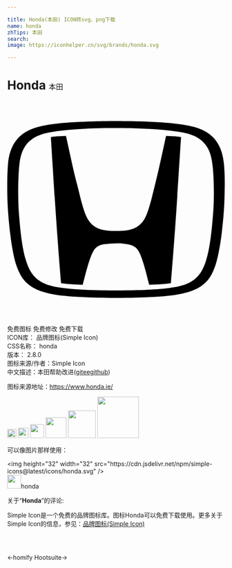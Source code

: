 ```yaml
---

title: Honda(本田) ICON转svg、png下载
name: honda
zhTips: 本田
search: 
image: https://iconhelper.cn/svg/brands/honda.svg

---
```


# Honda  <small style="font-size: 60%;font-weight: 100">本田</small>

<div id="svg" class="svg-wrap">
<svg role="img" viewBox="0 0 24 24" xmlns="http://www.w3.org/2000/svg"><title>Honda icon</title><path d="M23.903 6.87c-.329-3.219-2.47-3.896-4.354-4.205-.946-.16-2.63-.299-3.716-.339-.946-.06-3.168-.09-3.835-.09-.658 0-2.89.03-3.836.09-1.076.04-2.77.18-3.716.339C2.563 2.984.42 3.66.092 6.869c-.08.877-.1 2.023-.09 3.248.03 2.032.2 3.407.3 4.364.069.657.338 2.62.687 3.636.478 1.395.916 1.803 1.424 2.222.937.757 2.471.996 2.79 1.056 1.733.309 5.24.368 6.785.368 1.544 0 5.05-.05 6.784-.368.329-.06 1.863-.29 2.79-1.056.508-.419.946-.827 1.424-2.222.35-1.016.628-2.979.698-3.636.1-.957.279-2.332.299-4.364.04-1.225.01-2.371-.08-3.248m-1.176 5.4c-.189 2.57-.418 4.105-.747 5.22-.289.977-.637 1.624-1.165 2.093-.867.787-2.063.956-2.76 1.056-1.514.229-4.055.299-6.057.299-2.003 0-4.544-.08-6.058-.3-.697-.099-1.893-.268-2.76-1.055-.518-.469-.876-1.126-1.155-2.093-.329-1.105-.558-2.65-.747-5.22-.11-1.544-.09-4.055.08-5.4.258-2.012 1.255-3.019 3.387-3.397.996-.18 2.34-.309 3.606-.369 1.016-.07 2.7-.1 3.637-.09.936-.01 2.62.03 3.636.09 1.275.06 2.61.19 3.606.369 2.142.378 3.139 1.395 3.388 3.397.199 1.345.229 3.856.11 5.4M17.526 3.88c-.548 2.461-.767 3.587-1.216 5.37-.428 1.714-.767 3.298-1.335 4.065-.587.777-1.365.947-1.893 1.006-.279.03-.478.04-1.066.05-.597 0-.797-.02-1.076-.05-.528-.06-1.315-.229-1.892-1.006-.578-.767-.907-2.351-1.335-4.065-.469-1.773-.678-2.909-1.236-5.37 0 0-.548.02-.797.04-.329.02-.588.05-.867.09 0 0 .32 5.061.459 7.203.15 2.252.418 6.057.667 8.927 0 0 .458.07 1.226.12.807.049 1.165.049 1.165.049.329-1.265.747-3.019 1.206-3.766.378-.608.966-.677 1.295-.717.518-.07.956-.08 1.166-.08.199-.01.637 0 1.165.08.329.05.917.11 1.295.717.469.747.877 2.5 1.206 3.766 0 0 .358-.01 1.165-.05a11.35 11.35 0 001.226-.12c.249-2.869.518-6.665.667-8.926.14-2.142.459-7.203.459-7.203-.28-.04-.538-.07-.867-.09-.23-.02-.787-.04-.787-.04Z"/></svg>
</div>
<detail full-name='honda'></detail>

<div class="detail-page">
<p>
<span><span class="badge-success badge">免费图标</span> <span class="badge-success badge">免费修改</span>  <span class="badge-success badge">免费下载</span> </span>
<br/>
<span>
ICON库：
<span class="badge-secondary badge">品牌图标(Simple Icon)</span> 
</span>
<br/>
<span>
CSS名称：
<span class="badge-secondary badge">honda</span> 
</span>

<br/>
<span>
版本：
<span class="badge-secondary badge">2.8.0</span> 
</span>
<br/>
<span>图标来源/作者：<span class="badge-light badge">Simple Icon</span></span> 
<br/>
<span class="zh-detail">中文描述：<span class="badge-primary badge">本田</span><span class="help-link"><span>帮助改进</span>(<a href="https://gitee.com/liuwave/icon-helper/edit/master/json/brands/honda.json" target="_blank" rel="noopener noreferrer">gitee</a><a href="https://github.com/liuwave/icon-helper/edit/master/json/brands/honda.json" target="_blank" rel="noopener noreferrer">github</a></span>)</span><br/>
</p>
</div><div class="description description alert alert-light"><p>图标来源地址：<a href="https://www.honda.ie/" target="_blank" rel="noopener noreferrer">https://www.honda.ie/</a></p></div>
<div class="alert alert-dark">
<img height="21" width="21" src="https://cdn.jsdelivr.net/npm/simple-icons@latest/icons/honda.svg" />
<img height="24" width="24" src="https://cdn.jsdelivr.net/npm/simple-icons@latest/icons/honda.svg" />
<img height="32" width="32" src="https://cdn.jsdelivr.net/npm/simple-icons@latest/icons/honda.svg" />
<img height="48" width="48" src="https://cdn.jsdelivr.net/npm/simple-icons@latest/icons/honda.svg" />
<img height="64" width="64" src="https://cdn.jsdelivr.net/npm/simple-icons@latest/icons/honda.svg" />
<img height="96" width="96" src="https://cdn.jsdelivr.net/npm/simple-icons@latest/icons/honda.svg" />

</div>
<div>
  <p>可以像图片那样使用：    
  </p>
  <div class="alert alert-primary" style="font-size: 14px">
    &lt;img height="32" width="32" src="https://cdn.jsdelivr.net/npm/simple-icons@latest/icons/honda.svg" /&gt;
    <copy-btn content='<img height="32" width="32" src="https://cdn.jsdelivr.net/npm/simple-icons@latest/icons/honda.svg" />'></copy-btn>
  </div>
  <div class="alert alert-secondary">
    <img height="32" width="32" src="https://cdn.jsdelivr.net/npm/simple-icons@latest/icons/honda.svg" />honda
    <copy-btn content="honda" btn-title="复制图标名称"></copy-btn>
  </div>
</div>
<div class="icon-detail__container">
<p>关于“<b>Honda</b>”的评论:</p>
</div>
<Vssue title="关于“Honda”的评论" />
<div><p>Simple Icon是一个免费的品牌图标库。图标Honda可以免费下载使用。更多关于  Simple Icon的信息，参见：<a target="_blank" href="https://iconhelper.cn/brands.html">品牌图标(Simple Icon)</a>
</p></div>


<div style="padding:2rem 0 " class="page-nav"><p class="inner"><span class="prev">←<router-link to="/icon/homify.html">homify</router-link></span> <span class="next"><router-link to="/icon/hootsuite.html">Hootsuite</router-link>→</span></p></div>
